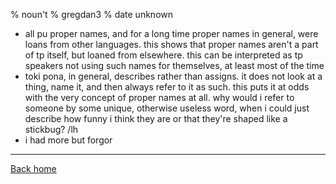 % noun't
% gregdan3
% date unknown

- all pu proper names, and for a long time proper names in general, were loans from other languages. this shows that proper names aren't a part of tp itself, but loaned from elsewhere. this can be interpreted as tp speakers not using such names for themselves, at least most of the time
- toki pona, in general, describes rather than assigns. it does not look at a thing, name it, and then always refer to it as such. this puts it at odds with the very concept of proper names at all. why would i refer to someone by some unique, otherwise useless word, when i could just describe how funny i think they are or that they're shaped like a stickbug? /lh
- i had more but forgor

---

[Back home](/toki-pona/)
